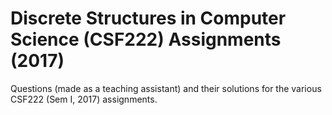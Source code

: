 # Discrete Structures in Computer Science (CSF222) Assignments (2017)

Questions (made as a teaching assistant) and their solutions for the various CSF222 (Sem I, 2017) assignments.